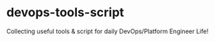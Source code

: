 # devops-tools-script
Collecting useful tools &amp; script for daily DevOps/Platform Engineer Life!
